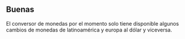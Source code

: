 ## Buenas

El conversor de monedas por el momento solo tiene disponible algunos cambios de monedas de latinoamérica y europa al dólar y viceversa.

